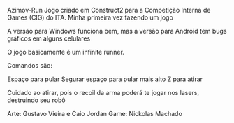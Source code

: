 Azimov-Run
Jogo criado em Construct2 para a Competição Interna de Games (CIG) do ITA. Minha primeira vez fazendo um jogo

A versão para Windows funciona bem, mas a versão para Android tem bugs gráficos em alguns celulares

O jogo basicamente é um infinite runner.

Comandos são:

Espaço para pular Segurar espaço para pular mais alto Z para atirar

Cuidado ao atirar, pois o recoil da arma poderá te jogar nos lasers, destruindo seu robô

Arte: Gustavo Vieira e Caio Jordan Game: Nickolas Machado
